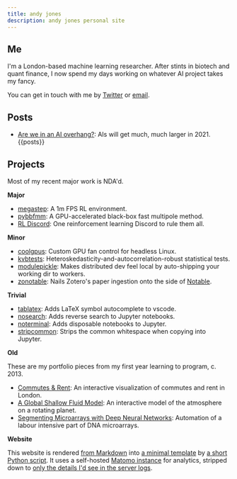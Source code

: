 ```yaml
---
title: andy jones
description: andy jones personal site
---
```


## Me
I'm a London-based machine learning researcher. After stints in biotech and quant finance, I now spend my days working on whatever AI project takes my fancy.

You can get in touch with me by [Twitter](https://twitter.com/andy_l_jones) or [email](mailto:andyjones.ed@gmail.com). 

## Posts
* [Are we in an AI overhang?](https://www.lesswrong.com/posts/N6vZEnCn6A95Xn39p/are-we-in-an-ai-overhang): AIs will get much, much larger in 2021.
{{posts}}

## Projects
Most of my recent major work is NDA'd. 

**Major**
* [megastep](https://andyljones.com/megastep/): A 1m FPS RL environment.
* [pybbfmm](https://andyljones.com/pybbfmm/): A GPU-accelerated black-box fast multipole method.
* [RL Discord](https://www.reddit.com/r/reinforcementlearning/comments/jawm37/official_reinforcement_learning_discord/): One reinforcement learning Discord to rule them all.

**Minor**
* [coolgpus](https://github.com/andyljones/coolgpus): Custom GPU fan control for headless Linux.
* [kvbtests](https://github.com/andyljones/kvbtests): Heteroskedasticity-and-autocorrelation-robust statistical tests.
* [modulepickle](https://github.com/andyljones/modulepickle): Makes distributed dev feel local by auto-shipping your working dir to workers.
* [zonotable](https://github.com/andyljones/zonotable): Nails Zotero's paper ingestion onto the side of [Notable](https://github.com/notable/notable).

**Trivial**
* [tablatex](https://github.com/andyljones/tablatex): Adds LaTeX symbol autocomplete to vscode.
* [nosearch](https://github.com/andyljones/nosearch): Adds reverse search to Jupyter notebooks.
* [noterminal](https://github.com/andyljones/noterminal): Adds disposable notebooks to Jupyter.
* [stripcommon](https://github.com/andyljones/stripcommon): Strips the common whitespace when copying into Jupyter.

**Old**

These are my portfolio pieces from my first year learning to program, c. 2013.
* [Commutes & Rent](http://andyljones.com/commutes-and-rent-frontend): An interactive visualization of commutes and rent in London. 
* [A Global Shallow Fluid Model](http://andyljones.com/shallow-fluid-model): An interactive model of the atmosphere on a rotating planet.
* [Segmenting Microarrays with Deep Neural Networks](https://github.com/andyljones/NeuralNetworkMicroarraySegmentation): Automation of a labour intensive part of DNA microarrays.

**Website**

This website is rendered [from Markdown](https://github.com/andyljones/andyljones.github.io/blob/master/source/post-mortem-plotting/index.md) into [a minimal template](https://github.com/andyljones/andyljones.github.io/blob/master/template.j2) by [a short Python script](https://github.com/andyljones/andyljones.github.io/blob/master/generate.py). It uses a self-hosted [Matomo instance](https://matomo.org/) for analytics, stripped down to [only the details I'd see in the server logs](https://github.com/andyljones/andyljones.github.io/blob/master/template.j2#L36-L37).
